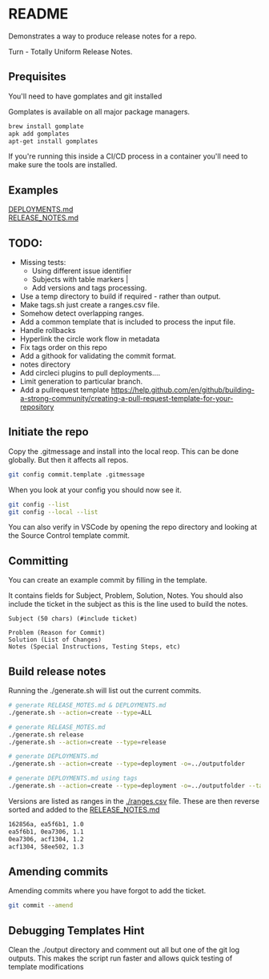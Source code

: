 # README
Demonstrates a way to produce release notes for a repo. 

Turn - Totally Uniform Release Notes. 

## Prequisites
You'll need to have gomplates and git installed 

Gomplates is available on all major package managers. 
```sh
brew install gomplate
apk add gomplates
apt-get install gomplates
```

If you're running this inside a CI/CD process in a container you'll need to make sure the tools are installed. 

## Examples 
[DEPLOYMENTS.md](./DEPLOYMENTS.md)  
[RELEASE_NOTES.md](./RELEASE_NOTES.md)

## TODO: 
* Missing tests:
    * Using different issue identifier
    * Subjects with table markers |
    * Add versions and tags processing.
* Use a temp directory to build if required - rather than output. 
* Make tags.sh just create a ranges.csv file. 
* Somehow detect overlapping ranges. 
* Add a common template that is included to process the input file.
* Handle rollbacks
* Hyperlink the circle work flow in metadata 
* Fix tags order on this repo
* Add a githook for validating the commit format. 
* notes directory
* Add circleci plugins to pull deployments.... 
* Limit generation to particular branch.
* Add a pullrequest template https://help.github.com/en/github/building-a-strong-community/creating-a-pull-request-template-for-your-repository

## Initiate the repo
Copy the .gitmessage and install into the local reop.  This can be done globally.  But then it affects all repos. 

```sh
git config commit.template .gitmessage  
```

When you look at your config you should now see it.  
```sh
git config --list 
git config --local --list    
```

You can also verify in VSCode by opening the repo directory and looking at the Source Control template commit.  

## Committing 
You can create an example commit by filling in the template. 

It contains fields for Subject, Problem, Solution, Notes.  You should also include the ticket in the subject as this is the line used to build the notes. 

```
Subject (50 chars) (#include ticket) 

Problem (Reason for Commit)
Solution (List of Changes)
Notes (Special Instructions, Testing Steps, etc)
```

## Build release notes 
Running the ./generate.sh will list out the current commits. 

```sh
# generate RELEASE_MOTES.md & DEPLOYMENTS.md
./generate.sh --action=create --type=ALL

# generate RELEASE_MOTES.md
./generate.sh release
./generate.sh --action=create --type=release

# generate DEPLOYMENTS.md
./generate.sh --action=create --type=deployment -o=../outputfolder

# generate DEPLOYMENTS.md using tags
./generate.sh --action=create --type=deployment -o=../outputfolder --tags
```

Versions are listed as ranges in the [./ranges.csv](./ranges.csv) file.  These are then reverse sorted and added to the [RELEASE_NOTES.md](./RELEASE_NOTES.md)  
```sh
162856a, ea5f6b1, 1.0
ea5f6b1, 0ea7306, 1.1
0ea7306, acf1304, 1.2
acf1304, 58ee502, 1.3
```

## Amending commits
Amending commits where you have forgot to add the ticket.
```sh
git commit --amend
```

## Debugging Templates Hint
Clean the ./output directory and comment out all but one of the git log outputs.
This makes the script run faster and allows quick testing of template modifications

